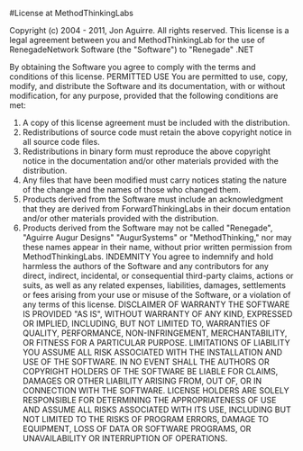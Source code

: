 #License at MethodThinkingLabs

 

Copyright (c) 2004 - 2011, Jon Aguirre.
All rights reserved.
This license is a legal agreement between you and MethodThinkingLab for the use
of RenegadeNetwork Software (the "Software") to "Renegade" .NET

By obtaining the Software you
agree to comply with the terms and conditions of this license.
PERMITTED USE
You are permitted to use, copy, modify, and distribute the Software and its
documentation, with or without modification, for any purpose, provided that
the following conditions are met:
1. A copy of this license agreement must be included with the distribution.
2. Redistributions of source code must retain the above copyright notice in
 all source code files.
3. Redistributions in binary form must reproduce the above copyright notice in the documentation and/or other materials provided with the distribution.
4. Any files that have been modified must carry notices stating the nature
of the change and the names of those who changed
them.
5. Products derived from the Software must include an acknowledgment that they are derived from ForwardThinkingLabs in their docum
entation and/or other
materials provided with the distribution.
6. Products derived from the Software may not be called "Renegade", "Aguirre Augur Designs" "AugurSystems" or "MethodThinking," nor may these names appear in their name, without prior written
permission from MethodThinkingLabs.
INDEMNITY
You agree to indemnify and hold harmless the authors of the Software and
any contributors for any direct, indirect, incidental, or consequential
third-party claims, actions or suits, as well as any related expenses,
liabilities, damages, settlements or fees arising from your use or misuse
of the Software, or a violation of any terms of this license.
DISCLAIMER OF WARRANTY
THE SOFTWARE IS PROVIDED "AS IS", WITHOUT WARRANTY 
OF ANY KIND, EXPRESSED OR
IMPLIED, INCLUDING, BUT NOT LIMITED TO, WARRANTIES 
OF QUALITY, PERFORMANCE,
NON-INFRINGEMENT, MERCHANTABILITY, OR FITNESS FOR A
PARTICULAR PURPOSE.
LIMITATIONS OF LIABILITY
YOU ASSUME ALL RISK ASSOCIATED WITH THE INSTALLATION AND USE OF THE SOFTWARE.
IN NO EVENT SHALL THE AUTHORS OR COPYRIGHT HOLDERS OF THE SOFTWARE BE LIABLE
FOR CLAIMS, DAMAGES OR OTHER LIABILITY ARISING FROM, OUT OF, OR IN CONNECTION
WITH THE SOFTWARE. LICENSE HOLDERS ARE SOLELY RESPONSIBLE FOR DETERMINING THE
APPROPRIATENESS OF USE AND ASSUME ALL RISKS ASSOCIATED WITH ITS USE, INCLUDING
BUT NOT LIMITED TO THE RISKS OF PROGRAM ERRORS, DAMAGE TO EQUIPMENT, LOSS OF
DATA OR SOFTWARE PROGRAMS, OR UNAVAILABILITY OR INTERRUPTION OF OPERATIONS.
